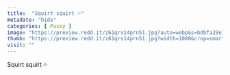 ```yaml
---
title:  "Squirt squirt 💦"
metadate: "hide"
categories: [ Pussy ]
image: "https://preview.redd.it/z61qrs14prn51.jpg?auto=webp&s=bdbfa29e755a45b0a1cedff0b0d78f13ed864883"
thumb: "https://preview.redd.it/z61qrs14prn51.jpg?width=1080&crop=smart&auto=webp&s=56946f0d6cb545e0dedf558e388ee6cc769f5f08"
visit: ""
---
```

Squirt squirt 💦
